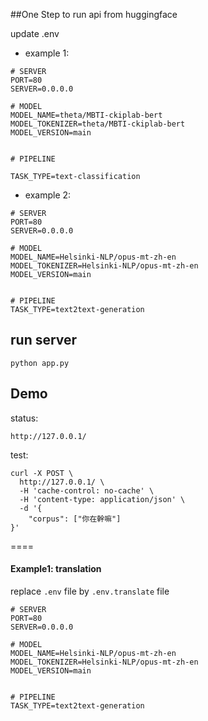 ##One Step to run api from huggingface

update .env
- example 1:
```
# SERVER
PORT=80
SERVER=0.0.0.0

# MODEL
MODEL_NAME=theta/MBTI-ckiplab-bert
MODEL_TOKENIZER=theta/MBTI-ckiplab-bert
MODEL_VERSION=main


# PIPELINE

TASK_TYPE=text-classification

```
- example 2:
```
# SERVER
PORT=80
SERVER=0.0.0.0

# MODEL
MODEL_NAME=Helsinki-NLP/opus-mt-zh-en
MODEL_TOKENIZER=Helsinki-NLP/opus-mt-zh-en
MODEL_VERSION=main


# PIPELINE
TASK_TYPE=text2text-generation
```

## run server
```commandline
python app.py
```

## Demo

status: 

```
http://127.0.0.1/
```

test: 
```commandline
curl -X POST \
  http://127.0.0.1/ \
  -H 'cache-control: no-cache' \
  -H 'content-type: application/json' \
  -d '{
	"corpus": ["你在幹嘛"]
}'
```


====


#### Example1: translation
replace `.env` file by `.env.translate` file 
```
# SERVER
PORT=80
SERVER=0.0.0.0

# MODEL
MODEL_NAME=Helsinki-NLP/opus-mt-zh-en
MODEL_TOKENIZER=Helsinki-NLP/opus-mt-zh-en
MODEL_VERSION=main


# PIPELINE
TASK_TYPE=text2text-generation
```
